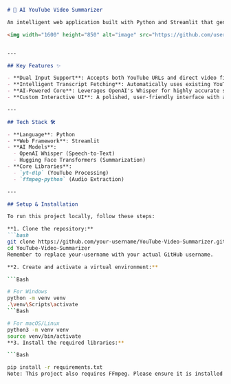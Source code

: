 ```markdown
# 🚀 AI YouTube Video Summarizer

An intelligent web application built with Python and Streamlit that generates concise summaries from YouTube videos or local video files. The app uses OpenAI's Whisper for transcription and a Hugging Face Transformer for summarization.

<img width="1600" height="850" alt="image" src="https://github.com/user-attachments/assets/8b304205-fa87-4c89-9948-823ef4320183" />


---

## Key Features ✨

- **Dual Input Support**: Accepts both YouTube URLs and direct video file uploads (MP4, MOV, etc.).
- **Intelligent Transcript Fetching**: Automatically uses existing YouTube transcripts when available for a significantly faster summary.
- **AI-Powered Core**: Leverages OpenAI's Whisper for highly accurate speech-to-text and a Transformer model for high-quality summarization.
- **Custom Interactive UI**: A polished, user-friendly interface with a custom purple theme built using Streamlit.

---

## Tech Stack 🛠️

- **Language**: Python
- **Web Framework**: Streamlit
- **AI Models**:
  - OpenAI Whisper (Speech-to-Text)
  - Hugging Face Transformers (Summarization)
- **Core Libraries**:
  - `yt-dlp` (YouTube Processing)
  - `ffmpeg-python` (Audio Extraction)

---

## Setup & Installation

To run this project locally, follow these steps:

**1. Clone the repository:**
```bash
git clone https://github.com/your-username/YouTube-Video-Summarizer.git
cd YouTube-Video-Summarizer
Remember to replace your-username with your actual GitHub username.

**2. Create and activate a virtual environment:**

```Bash

# For Windows
python -m venv venv
.\venv\Scripts\activate
```Bash

# For macOS/Linux
python3 -m venv venv
source venv/bin/activate
**3. Install the required libraries:**

```Bash

pip install -r requirements.txt
Note: This project also requires FFmpeg. Please ensure it is installed on your system and accessible from your command line.
